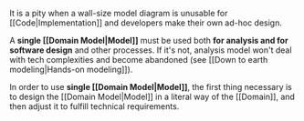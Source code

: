 It is a pity when a wall-size model diagram is unusable for [[Code|Implementation]] and developers make their own ad-hoc design.

A **single [[Domain Model|Model]]** must be used both **for analysis and for software design** and other processes. If it's not, analysis model won't deal with tech complexities and become abandoned (see [[Down to earth modeling|Hands-on modeling]]).

In order to use **single [[Domain Model|Model]]**, the first thing necessary is to design the [[Domain Model|Model]] in a literal way of the [[Domain]], and then adjust it to fulfill technical requirements.
